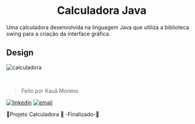 <h1 align="center">Calculadora Java</h1>
Uma calculadora desenvolvida na linguagem Java que utiliza a biblioteca swing para a criação da interface gráfica.

<br/>

<h2>Design</h2>

![calculadora](https://user-images.githubusercontent.com/119445003/208207934-1412246b-fa6c-460e-b16d-f9db65523edb.png)

<br/>

> Feito por Kauã Moreno 

[![linkedin](https://img.shields.io/badge/LinkedIn-0077B5?style=for-the-badge&logo=linkedin&logoColor=white)](www.linkedin.com/in/kauamoreno)
[![email](https://img.shields.io/badge/Gmail-D14836?style=for-the-badge&logo=gmail&logoColor=white)](mailto:kaua.moreno2005@gmail.com)

💠Projeto Calculadora  🚀 -Finalizado-💠
